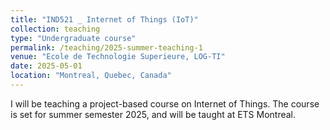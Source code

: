 ```yaml
---
title: "IND521 _ Internet of Things (IoT)"
collection: teaching
type: "Undergraduate course"
permalink: /teaching/2025-summer-teaching-1
venue: "Ecole de Technologie Superieure, LOG-TI"
date: 2025-05-01
location: "Montreal, Quebec, Canada"
---
```


I will be teaching a project-based course on Internet of Things. The course is set for summer semester 2025, and will be taught at ETS Montreal.
